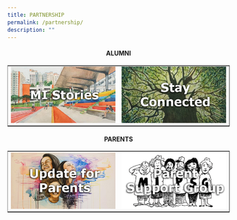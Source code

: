 ```yaml
---
title: PARTNERSHIP
permalink: /partnership/
description: ""
---
```

<h4 style="text-align: center;"><strong>ALUMNI</strong></h4>
<table style="border-collapse: collapse; width: 100%;" border="1">
<tbody>
<tr>
<td style="width: 50%; text-align: center; border:0px;"><a href="/partnership/alumni/mi-stories/" target=""><img src="/images/partner1.png"></a><a href="/partnership/alumni/mi-stories/" target=""></a></td>
<td style="width: 50%; text-align: center; border:0px;"><a href="/partnership/alumni/stay-connected" target=""><img src="/images/partner2.png"></a><a href="/partnership/alumni/stay-connected" target=""></a></td>
</tr>
</tbody>
</table>
<h4 style="text-align: center;"><strong>PARENTS</strong></h4>
<table style="border-collapse: collapse; width: 100%;" border="1">
<tbody>
<tr>
<td style="width: 50%; text-align: center; border:0px;"><a href="/partnership/parents/update-for-parents" target=""><img src="/images/partner3.png"></a><a href="/partnership/parents/update-for-parents" target=""></a></td>
<td style="width: 50%; text-align: center; border:0px;"><a href="/partnership/parents/parent-support-group" target=""><img src="/images/partner4.png"></a><a href="/partnership/parents/parent-support-group" target=""></a></td>
</tr>
</tbody>
</table>